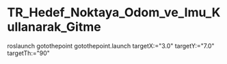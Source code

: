 # TR_Hedef_Noktaya_Odom_ve_Imu_Kullanarak_Gitme

roslaunch gotothepoint gotothepoint.launch targetX:="3.0" targetY:="7.0" targetTh:="90"
